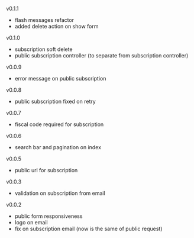 v0.1.1

-   flash messages refactor
-   added delete action on show form

v0.1.0

-   subscription soft delete
-   public subscription controller (to separate from subscription controller)

v0.0.9

-   error message on public subscription

v0.0.8

-   public subscription fixed on retry

v0.0.7

-   fiscal code required for subscription

v0.0.6

-   search bar and pagination on index

v0.0.5

-   public url for subscription

v0.0.3

-   validation on subscription from email

v0.0.2

-   public form responsiveness
-   logo on email
-   fix on subscription email (now is the same of public request)
